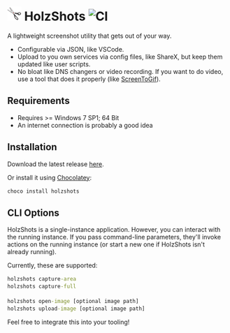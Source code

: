 # ![Logo](src/HolzShots/Resources/editcutSmall.png) HolzShots ![CI](https://github.com/nikeee/HolzShots/workflows/CI/badge.svg)
A lightweight screenshot utility that gets out of your way.
- Configurable via JSON, like VSCode.
- Upload to you own services via config files, like ShareX, but keep them updated like user scripts.
- No bloat like DNS changers or video recording. If you want to do video, use a tool that does it properly (like [ScreenToGif](https://github.com/NickeManarin/ScreenToGif)).

## Requirements
- Requires >= Windows 7 SP1; 64 Bit
- An internet connection is probably a good idea

## Installation
Download the latest release [here](http://github.com/nikeee/HolzShots/releases/latest/download/HolzShots.zip).

Or install it using [Chocolatey](https://chocolatey.org):
```cmd
choco install holzshots
```

## CLI Options
HolzShots is a single-instance application. However, you can interact with the running instance.
If you pass command-line parameters, they'll invoke actions on the running instance (or start a new one if HolzShots isn't already running).

Currently, these are supported:
```cmd
holzshots capture-area
holzshots capture-full

holzshots open-image [optional image path]
holzshots upload-image [optional image path]
```
Feel free to integrate this into your tooling!
